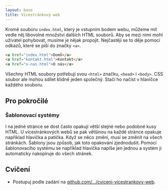 ```yaml
---
layout: base
title: Vícestránkový web
---
```


Kromě souboru `index.html`, který je vstupním bodem webu, můžeme mít vedle něj libovolné množství dalších HTML souborů. Aby se mezi nimi mohl uživatel pohybovat, musíme je nějak propojit. Nejčastěji se to děje pomocí odkazů, které se píší do značky `<a>`.

```html
<a href="index.html">Domů</a>
<a href="kontakt.html">Kontakt</a>
<a href="o-nas.html">O nás</a>
```

Všechny HTML soubory potřebují svou `<html>` značku, `<head>` i `<body>`. CSS soubor ale mohou sdílet klidně jeden společný. Stačí ho načíst v hlavičce každého souboru.

## Pro pokročilé

### Šablonovací systémy

I na jedné stránce se dost často opakují větší stejné nebo podobné kusy HTML. U vícestránkových webů se pak většinou na každé stránce opakuje například hlavička a patička. Když se něco změní, musí se změnit na všech stránkách. Šablony jsou způsob, jak toto opakování zjednodušit. Pomocí šablonovacího systému se například hlavička napíše jen jednou a systém ji automaticky nakopíruje do všech stránek.

## Cvičení

- Postupuj podle zadání na [github.com/…/cviceni-vicestrankovy-web](https://github.com/Czechitas-podklady-WEB/cviceni-vicestrankovy-web).
